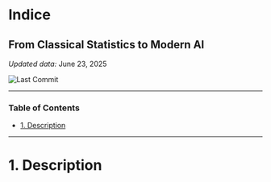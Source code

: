# Indice 
## From Classical Statistics to Modern AI

*Updated data:* June 23, 2025  

![Last Commit](https://img.shields.io/github/last-commit/hllinas/Stats-to-AI-Timeline?style=flat&color=blue)

---
### Table of Contents
- [1. Description](#1-description)

---

# 1. Description
